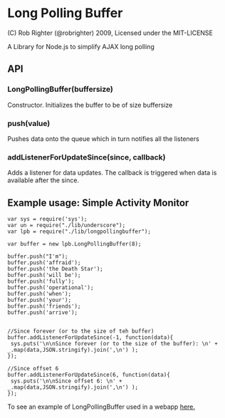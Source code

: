 Long Polling Buffer
===================

(C) Rob Righter (@robrighter) 2009, Licensed under the MIT-LICENSE

A Library for Node.js to simplify AJAX long polling

API
---

### LongPollingBuffer(buffersize)

Constructor. Initializes the buffer to be of size buffersize

### push(value)

Pushes data onto the queue which in turn notifies all the listeners

### addListenerForUpdateSince(since, callback)

Adds a listener for data updates. The callback is triggered when data is available after the since.


Example usage: Simple Activity Monitor
--------------------------------------

	var sys = require('sys');
	var un = require("./lib/underscore");
	var lpb = require("./lib/longpollingbuffer");
	
	var buffer = new lpb.LongPollingBuffer(8);
	
	buffer.push("I'm");
	buffer.push('affraid');
	buffer.push('the Death Star');
	buffer.push('will be');
	buffer.push('fully');
	buffer.push('operational');
	buffer.push('when');
	buffer.push('your');
	buffer.push('friends');
	buffer.push('arrive');
	
	
	//Since forever (or to the size of teh buffer)
	buffer.addListenerForUpdateSince(-1, function(data){
     sys.puts('\n\nSince forever (or to the size of the buffer): \n' + _.map(data,JSON.stringify).join(',\n') );
	});
	
	//Since offset 6
	buffer.addListenerForUpdateSince(6, function(data){
     sys.puts('\n\nSince offset 6: \n' + _.map(data,JSON.stringify).join(',\n') );
	});
	

To see an example of LongPollingBuffer used in a webapp <a href="http://github.com/robrighter/Node-Activity-Monitor-Without-A-Websocket/blob/master/pollDataServer.js">here.</a>
